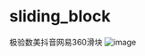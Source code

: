 # sliding_block
极验数美抖音网易360滑块
![image](https://user-images.githubusercontent.com/47141266/190549228-ee7212a0-19f3-49a2-8952-7ecc6a9c3ea6.png)
